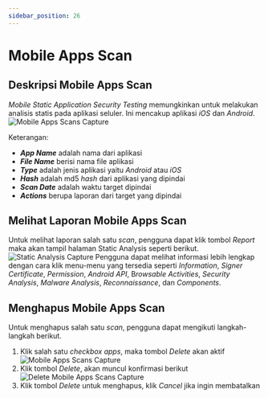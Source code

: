 ```yaml
---
sidebar_position: 26
---
```


# Mobile Apps Scan

## Deskripsi Mobile Apps Scan
*Mobile Static Application Security Testing* memungkinkan untuk melakukan analisis statis pada aplikasi seluler. Ini mencakup aplikasi *iOS* dan *Android*.
![Mobile Apps Scans Capture](/img/capture/mobile-apps-scans.png)

Keterangan:
- ***App Name*** adalah nama dari aplikasi 
- ***File Name*** berisi nama file aplikasi 
- ***Type*** adalah jenis aplikasi yaitu *Android* atau *iOS* 
- ***Hash*** adalah md5 *hash* dari aplikasi yang dipindai 
- ***Scan Date*** adalah waktu target dipindai 
- ***Actions*** berupa laporan dari target yang dipindai

## Melihat Laporan Mobile Apps Scan

Untuk melihat laporan salah satu *scan*, pengguna dapat klik tombol *Report* maka akan tampil halaman Static Analysis seperti berikut.
![Static Analysis Capture](/img/capture/static-analysis.png)
Pengguna dapat melihat informasi lebih lengkap dengan cara klik menu-menu yang tersedia seperti *Information*, *Signer Certificate*, *Permission*, *Android API*, B*rowsable Activities*, *Security Analysis*, *Malware Analysis*, *Reconnaissance*, dan *Components*.

## Menghapus Mobile Apps Scan
Untuk menghapus salah satu *scan*, pengguna dapat mengikuti langkah-langkah berikut.
1. Klik salah satu *checkbox apps*, maka tombol *Delete* akan aktif
   ![Mobile Apps Scans Capture](/img/capture/mobile-apps-scans.png)
2. Klik tombol *Delete*, akan muncul konfirmasi berikut
   ![Delete Mobile Apps Scans Capture](/img/capture/delete-mobile-apps-scans.png)
3. Klik tombol *Delete* untuk menghapus, klik *Cancel* jika ingin membatalkan
